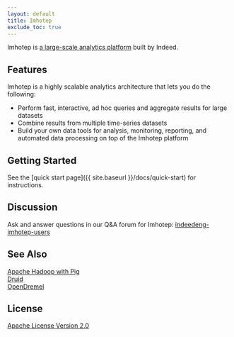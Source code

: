 ```yaml
---
layout: default
title: Imhotep
exclude_toc: true
---
```


Imhotep is [a large-scale analytics platform](http://engineering.indeed.com/talks/large-scale-interactive-analytics-with-imhotep/) built by Indeed.  

## Features
Imhotep is a highly scalable analytics architecture that lets you do the following:

- Perform fast, interactive, ad hoc queries and aggregate results for large datasets 
- Combine results from multiple time-series datasets
- Build your own data tools for analysis, monitoring, reporting, and automated data processing on top of the Imhotep platform

## Getting Started
See the [quick start page]({{ site.baseurl }}/docs/quick-start) for instructions. 

## Discussion
Ask and answer questions in our Q&A forum for Imhotep: [indeedeng-imhotep-users](https://groups.google.com/forum/#!forum/indeedeng-imhotep-users)

## See Also
[Apache Hadoop with Pig](http://pig.apache.org/)<br>
[Druid](http://druid.io/)<br>
[OpenDremel](https://code.google.com/p/dremel/)

## License

[Apache License Version 2.0](https://github.com/indeedeng/imhotep/blob/master/LICENSE) 
